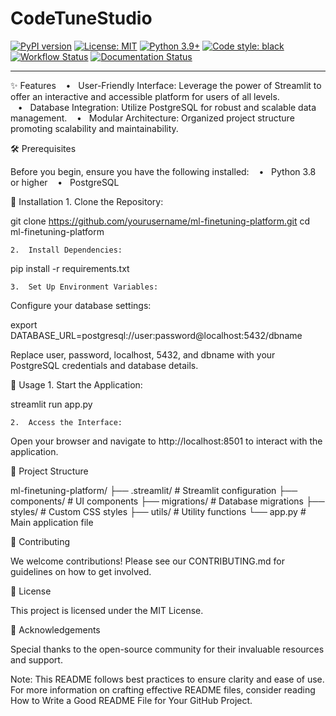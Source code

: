 # CodeTuneStudio

[![PyPI version](https://badge.fury.io/py/codetunestudio.svg)](https://pypi.org/project/codetunestudio/)
[![License: MIT](https://img.shields.io/badge/License-MIT-yellow.svg)](https://opensource.org/licenses/MIT)
[![Python 3.9+](https://img.shields.io/badge/python-%3E%3D3.9-blue.svg)](https://www.python.org/downloads)
[![Code style: black](https://img.shields.io/badge/code%20style-black-000000.svg)](https://github.com/psf/black)
[![Workflow Status](https://github.com/canstralian/CodeTuneStudio/actions/workflows/ci.yml/badge.svg)](https://github.com/canstralian/CodeTuneStudio/actions)
[![Documentation Status](https://readthedocs.org/projects/codetunestudio/badge/?version=latest)](https://codetunestudio.readthedocs.io/en/latest/)

---

✨ Features
   •   User-Friendly Interface: Leverage the power of Streamlit to offer an interactive and accessible platform for users of all levels.
   •   Database Integration: Utilize PostgreSQL for robust and scalable data management.
   •   Modular Architecture: Organized project structure promoting scalability and maintainability.

🛠️ Prerequisites

Before you begin, ensure you have the following installed:
   •   Python 3.8 or higher
   •   PostgreSQL

🚀 Installation
	1.	Clone the Repository:

git clone https://github.com/yourusername/ml-finetuning-platform.git
cd ml-finetuning-platform


	2.	Install Dependencies:

pip install -r requirements.txt


	3.	Set Up Environment Variables:
Configure your database settings:

export DATABASE_URL=postgresql://user:password@localhost:5432/dbname

Replace user, password, localhost, 5432, and dbname with your PostgreSQL credentials and database details.

🎯 Usage
	1.	Start the Application:

streamlit run app.py


	2.	Access the Interface:
Open your browser and navigate to http://localhost:8501 to interact with the application.

📁 Project Structure

ml-finetuning-platform/
├── .streamlit/          # Streamlit configuration
├── components/          # UI components
├── migrations/          # Database migrations
├── styles/              # Custom CSS styles
├── utils/               # Utility functions
└── app.py               # Main application file

🤝 Contributing

We welcome contributions! Please see our CONTRIBUTING.md for guidelines on how to get involved.

📜 License

This project is licensed under the MIT License.

🙏 Acknowledgements

Special thanks to the open-source community for their invaluable resources and support.

Note: This README follows best practices to ensure clarity and ease of use. For more information on crafting effective README files, consider reading How to Write a Good README File for Your GitHub Project.